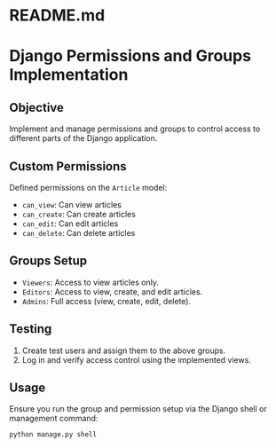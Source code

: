 # README.md
# Django Permissions and Groups Implementation

## Objective
Implement and manage permissions and groups to control access to different parts of the Django application.

## Custom Permissions
Defined permissions on the `Article` model:
- `can_view`: Can view articles
- `can_create`: Can create articles
- `can_edit`: Can edit articles
- `can_delete`: Can delete articles

## Groups Setup
- `Viewers`: Access to view articles only.
- `Editors`: Access to view, create, and edit articles.
- `Admins`: Full access (view, create, edit, delete).

## Testing
1. Create test users and assign them to the above groups.
2. Log in and verify access control using the implemented views.

## Usage
Ensure you run the group and permission setup via the Django shell or management command:

```bash
python manage.py shell
```